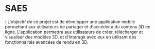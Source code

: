 # SAE5
: L'objectif de ce projet est de développer une application mobile permettant aux utilisateurs de partager et d'accéder à du contenu 3D en ligne. L'application permettra aux utilisateurs de créer, télécharger et visualiser des modèles 3D, et d'interagir avec eux en utilisant des fonctionnalités avancées de rendu en 3D.
